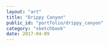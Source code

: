 ```yaml
---
layout: "art"
title: "Drippy Canyon"
public_id: "portfolio/drippy_canyon"
category: "sketchbook"
date: 2017-04-09
---
```

